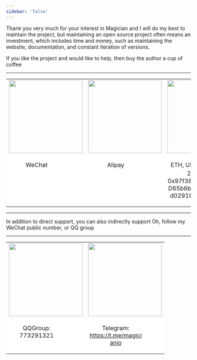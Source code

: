 ```yaml
---
sidebar: 'false'
---
```


Thank you very much for your interest in Magician and I will do my best to maintain the project, but maintaining an open source project often means an investment, which includes time and money, such as maintaining the website, documentation, and constant iteration of versions.

If you like the project and would like to help, then buy the author a cup of coffee

<hr/>

<table style="border:0px">
    <tr style="border:0px">
        <td style="border:0px;text-align:center"><img src="https://beeruscc.com/source/images/wx.webp" width="200px"/></td>
        <td style="border:0px;text-align:center"><img src="https://beeruscc.com/source/images/alipay.webp" width="200px"/></td>
        <td style="border:0px;text-align:center"><img src="https://beeruscc.com/source/images/erc20.png" width="200px"/></td>
        <td style="border:0px;text-align:center"><img src="https://beeruscc.com/source/images/trc20.png" width="200px"/></td>
    </tr>
    <tr style="border:0px; background-color:#ffffff">
        <td style="border:0px;text-align:center" valign="top"><p style="width:150px">WeChat</p></td>
        <td style="border:0px;text-align:center" valign="top"><p style="width:150px">Alipay</p></td>
        <td style="border:0px;text-align:center" valign="top"><p style="width:150px;word-wrap: break-word; word-break: normal;">ETH, USDT(ERC-20)：0x97f3864F8A12FD65b6bF429D518d02919091A617</p></td>
        <td style="border:0px;text-align:center" valign="top"><p style="width:150px;word-wrap: break-word; word-break: normal;">USDT(TRC-20)：TNvWFqVVT6P36h8Fsk7KBg2X2h3pfz2vN4</p></td>
    </tr>
</table>

<hr/>

In addition to direct support, you can also indirectly support Oh, follow my WeChat public number, or QQ group

<hr/>

<table style="border:0px">
    <tr style="border:0px">
        <td style="border:0px;text-align:center"><img src="https://beeruscc.com/source/images/qq.png" width="200px"/></td>
        <td style="border:0px;text-align:center"><img src="https://beeruscc.com/source/images/tealgram.jpeg" width="200px"/></td>
    </tr>
    <tr style="border:0px; background-color:#ffffff">
        <td style="border:0px;text-align:center" valign="top"><p style="width:150px">QQGroup: 773291321</p></td>
        <td style="border:0px;text-align:center" valign="top"><p style="width:150px">Telegram: <a href="https://t.me/magicianio">https://t.me/magicianio</a></p></td>
    </tr>
</table>